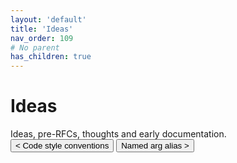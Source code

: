 ```yaml
---
layout: 'default'
title: 'Ideas'
nav_order: 109
# No parent
has_children: true
---
```


# Ideas

Ideas, pre-RFCs, thoughts and early documentation.
<button class="btn btn-outline" href="/ideas/code-style-conventions.md">< Code style conventions</button>
<button class="btn btn-outline" href="/ideas/named-arg-alias.md">Named arg alias ></button>
